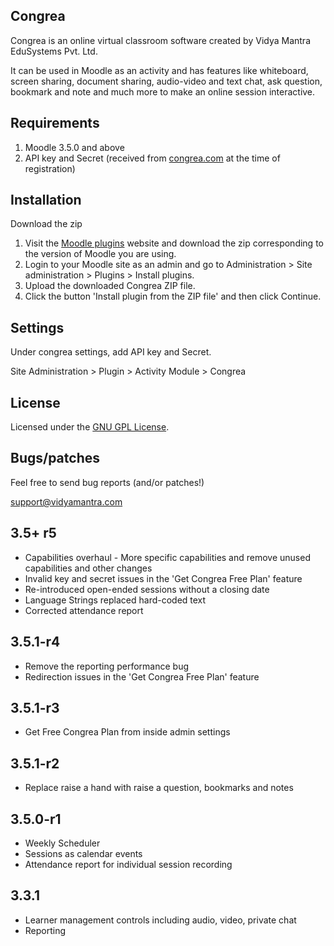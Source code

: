 Congrea
--------

Congrea is an online virtual classroom software created by Vidya Mantra EduSystems Pvt. Ltd.

It can be used in Moodle as an activity and has features like whiteboard, screen sharing, document sharing, audio-video and text chat, ask question, bookmark and note and much more to make an online session interactive.

Requirements
------------

1. Moodle 3.5.0 and above
2. API key and Secret (received from [congrea.com](https://www.congrea.com/)  at the time of registration)

Installation
------------
Download the zip
1. Visit the [Moodle plugins](https://moodle.org/plugins/mod_congrea) website and download the zip corresponding to the version of Moodle you are using.
2. Login to your Moodle site as an admin and go to Administration > Site administration > Plugins > Install plugins.
3. Upload the downloaded Congrea ZIP file.
4. Click the button 'Install plugin from the ZIP file' and then click Continue.


Settings
---------
Under congrea settings, add API key and Secret.

Site Administration >  Plugin > Activity Module > Congrea

License
---------
Licensed under the [GNU GPL License](http://www.gnu.org/copyleft/gpl.html).

Bugs/patches
------------

Feel free to send bug reports (and/or patches!)

support@vidyamantra.com

## 3.5+ r5
* Capabilities overhaul - More specific capabilities and remove unused capabilities and other changes
* Invalid key and secret issues in the  'Get Congrea Free Plan' feature
* Re-introduced open-ended sessions without a closing date
* Language Strings replaced hard-coded text
* Corrected attendance report

## 3.5.1-r4
* Remove the reporting performance bug
* Redirection issues in the 'Get Congrea Free Plan' feature

## 3.5.1-r3
* Get Free Congrea Plan from inside admin settings

## 3.5.1-r2
* Replace raise a hand with raise a question, bookmarks and notes

## 3.5.0-r1
* Weekly Scheduler
* Sessions as calendar events
* Attendance report for individual session recording

## 3.3.1
* Learner management controls including audio, video, private chat
* Reporting